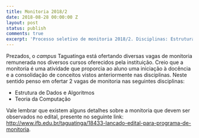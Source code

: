 ```yaml
---
title: Monitoria 2018/2
date: 2018-08-28 00:00:00 Z
layout: post
status: publish
comments: true
excerpt: 'Processo seletivo de monitoria 2018/2. Disciplinas: Estruturas de Dados e Algoritmos e Teoria da Computação.'
---
```


Prezados, o _campus_ Taguatinga está ofertando diversas vagas de monitoria remunerada nos diversos cursos oferecidos pela instituição. Creio que a monitoria é uma atividade que proporcia ao aluno uma iniciação à docência e a consolidação de conceitos vistos anteriormente nas disciplinas.
Neste sentido penso em ofertar 2 vagas de monitoria nas seguintes disciplinas:

* Estrutura de Dados e Algoritmos
* Teoria da Computação

Vale lembrar que existem alguns detalhes sobre a monitoria que devem ser observados no edital, presente no seguinte link: http://www.ifb.edu.br/taguatinga/18433-lancado-edital-para-programa-de-monitoria.

